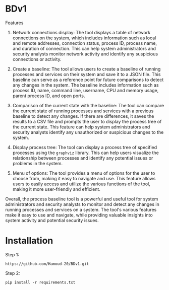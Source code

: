 # BDv1

Features

1. Network connections display:
The tool displays a table of network connections on the system, which includes information such as local and remote addresses, connection status, process ID, process name, and duration of connection. This can help system administrators and security analysts monitor network activity and identify any suspicious connections or activity.

2. Create a baseline:
The tool allows users to create a baseline of running processes and services on their system and save it to a JSON file. This baseline can serve as a reference point for future comparisons to detect any changes in the system. The baseline includes information such as process ID, name, command line, username, CPU and memory usage, parent process ID, and open ports.

3. Comparison of the current state with the baseline:
The tool can compare the current state of running processes and services with a previous baseline to detect any changes. If there are differences, it saves the results to a CSV file and prompts the user to display the process tree of the current state. This feature can help system administrators and security analysts identify any unauthorized or suspicious changes to the system.

4. Display process tree:
The tool can display a process tree of specified processes using the `graphviz` library. This can help users visualize the relationship between processes and identify any potential issues or problems in the system.

5. Menu of options:
The tool provides a menu of options for the user to choose from, making it easy to navigate and use. This feature allows users to easily access and utilize the various functions of the tool, making it more user-friendly and efficient.
 
Overall, the process baseline tool is a powerful and useful tool for system administrators and security analysts to monitor and detect any changes in running processes and services on a system. The tool's various features make it easy to use and navigate, while providing valuable insights into system activity and potential security issues.
# Installation
Step 1:
```
https://github.com/Hamoud-20/BDv1.git
```
Step 2:
```
pip install -r requirements.txt
```
